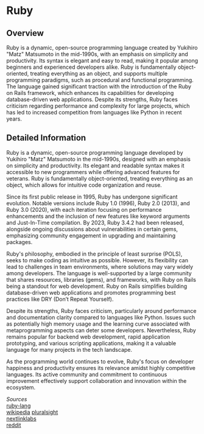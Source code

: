 # Ruby

## Overview

Ruby is a dynamic, open-source programming language created by Yukihiro "Matz" Matsumoto in the mid-1990s, with an emphasis on simplicity and productivity. Its syntax is elegant and easy to read, making it popular among beginners and experienced developers alike. Ruby is fundamentally object-oriented, treating everything as an object, and supports multiple programming paradigms, such as procedural and functional programming. The language gained significant traction with the introduction of the Ruby on Rails framework, which enhances its capabilities for developing database-driven web applications. Despite its strengths, Ruby faces criticism regarding performance and complexity for large projects, which has led to increased competition from languages like Python in recent years.

## Detailed Information

Ruby is a dynamic, open-source programming language developed by Yukihiro "Matz" Matsumoto in the mid-1990s, designed with an emphasis on simplicity and productivity. Its elegant and readable syntax makes it accessible to new programmers while offering advanced features for veterans. Ruby is fundamentally object-oriented, treating everything as an object, which allows for intuitive code organization and reuse.

Since its first public release in 1995, Ruby has undergone significant evolution. Notable versions include Ruby 1.0 (1996), Ruby 2.0 (2013), and Ruby 3.0 (2020), with each iteration focusing on performance enhancements and the inclusion of new features like keyword arguments and Just-In-Time compilation. By 2023, Ruby 3.4.2 had been released, alongside ongoing discussions about vulnerabilities in certain gems, emphasizing community engagement in upgrading and maintaining packages.

Ruby's philosophy, embodied in the principle of least surprise (POLS), seeks to make coding as intuitive as possible. However, its flexibility can lead to challenges in team environments, where solutions may vary widely among developers. The language is well-supported by a large community that shares resources, libraries (gems), and frameworks, with Ruby on Rails being a standout for web development. Ruby on Rails simplifies building database-driven web applications and promotes programming best practices like DRY (Don’t Repeat Yourself).

Despite its strengths, Ruby faces criticism, particularly around performance and documentation clarity compared to languages like Python. Issues such as potentially high memory usage and the learning curve associated with metaprogramming aspects can deter some developers. Nevertheless, Ruby remains popular for backend web development, rapid application prototyping, and various scripting applications, making it a valuable language for many projects in the tech landscape.

As the programming world continues to evolve, Ruby's focus on developer happiness and productivity ensures its relevance amidst highly competitive languages. Its active community and commitment to continuous improvement effectively support collaboration and innovation within the ecosystem.

*Sources*  
[ruby-lang](https://www.ruby-lang.org/en/)  
[wikipedia](https://en.wikipedia.org/wiki/Ruby_(programming_language))  
[pluralsight](https://www.pluralsight.com/resources/blog/cloud/what-is-the-ruby-programming-language)  
[nextlinklabs](https://nextlinklabs.com/resources/insights/ruby-programming-language)  
[reddit](https://www.reddit.com/r/ruby/comments/yhe3t4/whats_ruby_used_for_most_nowadays/)


